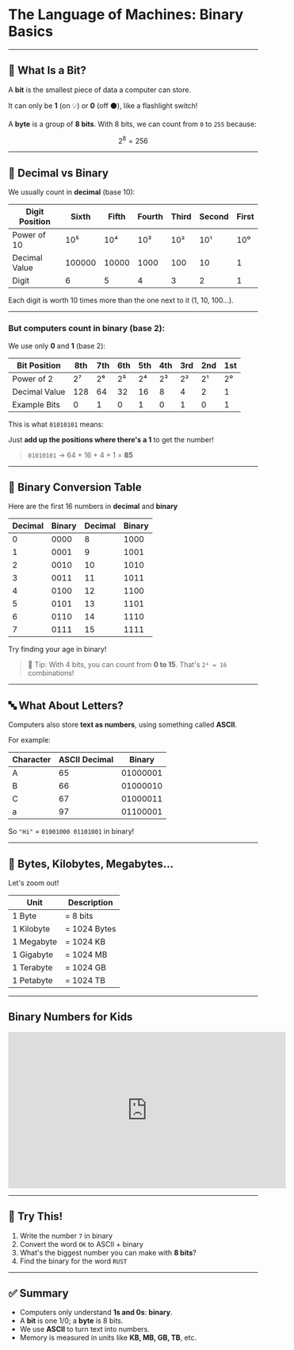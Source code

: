 # The Language of Machines: Binary Basics

---

## 🧠 What Is a Bit?

A **bit** is the smallest piece of data a computer can store.

It can only be **1** (on 💡) or **0** (off ⚫), like a flashlight switch!

A **byte** is a group of **8 bits**. With 8 bits, we can count from `0` to `255` because:

```math
2^8 = 256
```

---

## 🧮 Decimal vs Binary

We usually count in **decimal** (base 10):

| Digit Position  | Sixth  | Fifth | Fourth | Third | Second | First |
|-----------------|--------|-------|------|-----|----|---|
| Power of 10     | 10⁵    | 10⁴   | 10³  | 10² | 10¹|10⁰|
| Decimal Value   | 100000 | 10000 | 1000 | 100 | 10 | 1 |
| Digit           | 6      | 5     | 4    | 3   | 2  | 1 |

Each digit is worth 10 times more than the one next to it (1, 10, 100...).

---

### But computers count in **binary** (base 2):

We use only **0** and **1** (base 2):

| Bit Position     | 8th   | 7th  | 6th  | 5th  | 4th  | 3rd | 2nd | 1st |
|------------------|-------|------|------|------|------|-----|-----|-----|
| Power of 2       | 2⁷    | 2⁶   | 2⁵   | 2⁴   | 2³   | 2²  | 2¹  | 2⁰  |
| Decimal Value    | 128   | 64   | 32   | 16   | 8    | 4   | 2   | 1   |
| Example Bits     | 0     | 1    | 0    | 1    | 0    | 1   | 0   | 1   |

This is what `01010101` means:

Just **add up the positions where there's a 1** to get the number!

> `01010101` → 64 + 16 + 4 + 1 = **85**

---

## 🧮 Binary Conversion Table

Here are the first 16 numbers in **decimal** and **binary**

| Decimal | Binary | Decimal | Binary |
|---------|--------|---------|--------|
| 0       | 0000   | 8       | 1000   |
| 1       | 0001   | 9       | 1001   |
| 2       | 0010   | 10      | 1010   |
| 3       | 0011   | 11      | 1011   |
| 4       | 0100   | 12      | 1100   |
| 5       | 0101   | 13      | 1101   |
| 6       | 0110   | 14      | 1110   |
| 7       | 0111   | 15      | 1111   |

Try finding your age in binary!

> 🔢 Tip: With 4 bits, you can count from **0 to 15**. That's `2⁴ = 16` combinations!

---

## 🔤 What About Letters?

Computers also store **text as numbers**, using something called **ASCII**.

For example:

| Character | ASCII Decimal | Binary       |
|-----------|----------------|--------------|
| A         | 65             | 01000001     |
| B         | 66             | 01000010     |
| C         | 67             | 01000011     |
| a         | 97             | 01100001     |

So `"Hi"` = `01001000 01101001` in binary!

---

## 💾 Bytes, Kilobytes, Megabytes…

Let's zoom out!

| Unit        | Description                   |
|-------------|-------------------------------|
| 1 Byte      | = 8 bits                      |
| 1 Kilobyte  | = 1024 Bytes                  |
| 1 Megabyte  | = 1024 KB                     |
| 1 Gigabyte  | = 1024 MB                     |
| 1 Terabyte  | = 1024 GB                     |
| 1 Petabyte  | = 1024 TB                     |

---

## Binary Numbers for Kids

<!-- markdownlint-disable MD033 -->
<iframe width="560" height="315" src="https://www.youtube.com/embed/hvteVokz7jE?si=J4ji6DsdHMNsc7CQ" title="YouTube video player" frameborder="0" allow="accelerometer; autoplay; clipboard-write; encrypted-media; gyroscope; picture-in-picture; web-share" referrerpolicy="strict-origin-when-cross-origin" allowfullscreen></iframe>
<!-- markdownlint-enable MD033 -->

---

## 🧪 Try This!

1. Write the number `7` in binary
2. Convert the word `OK` to ASCII + binary
3. What's the biggest number you can make with **8 bits**?
4. Find the binary for the word `RUST`

---

## ✅ Summary

- Computers only understand **1s and 0s**: **binary**.
- A **bit** is one 1/0; a **byte** is 8 bits.
- We use **ASCII** to turn text into numbers.
- Memory is measured in units like **KB, MB, GB, TB**, etc.
